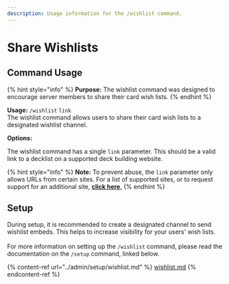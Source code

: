 ```yaml
---
description: Usage information for the /wishlist command.
---
```


# Share Wishlists

## Command Usage

{% hint style="info" %}
**Purpose:** The wishlist command was designed to encourage server members to share their card wish lists.
{% endhint %}

**Usage:** `/wishlist` `link`\
The wishlist command allows users to share their card wish lists to a designated wishlist channel.

**Options:**

The wishlist command has a single `link` parameter. This should be a valid link to a decklist on a supported deck building website.

{% hint style="info" %}
**Note:** To prevent abuse, the `link` parameter only allows URLs from certain sites. For a list of supported sites, or to request support for an additional site, [**click here**.](https://github.com/wise-io/GolemHeart/issues/25)
{% endhint %}

## Setup

During setup, it is recommended to create a designated channel to send wishlist embeds. This helps to increase visibility for your users' wish lists. \
\
For more information on setting up the `/wishlist` command, please read the documentation on the `/setup` command, linked below.

{% content-ref url="../admin/setup/wishlist.md" %}
[wishlist.md](../admin/setup/wishlist.md)
{% endcontent-ref %}
